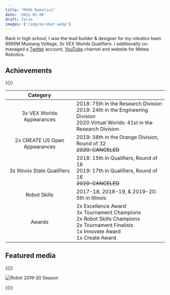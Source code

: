 ```yaml
---
title: "MVHS Robotics"
date: '2021-01-08'
draft: false
images: ["/img/mvrobot.webp"]
---
```

Back in high school, I was the lead builder & designer for my robotics team 8995M Mustang Voltage, 3x VEX Worlds Qualifiers. I additionally co-managed a [Twitter](https://twitter.com/mvrobotics8995) account, [YouTube](https://www.youtube.com/@MMustangVoltage/) channel and website for Metea Robotics.
<!--more-->

<!-- Robot from the 2019-20 season pictured. -->

## Achievements

{{<twitter user="ipef204" id="1276550463773724674">}}

| Category||   
|:---:|---|
| 3x VEX Worlds Appearances | 2018: 75th in the Research Division <br> 2019: 24th in the Engineering Division <br> 2020 Virtual Worlds: 41st in the Research Division|
|2x CREATE US Open Appearances|2019: 38th in the Orange Division, Round of 32 <br> ~~2020: CANCELED~~|
|3x Illinois State Qualifiers|2018: 15th in Qualifiers, Round of 16 <br> 2019: 17th in Qualifiers, Round of 16 <br> ~~2020: CANCELED~~|
|Robot Skills| 2017-18, 2018-19, & 2019-20: 5th in Illinois|
|Awards|2x Excellence Award<br> 3x Tournament Champions<br> 2x Robot Skills Champions<br> 2x Tournament Finalists<br> 1x Innovate Award<br> 1x Create Award|

<!-- - 3x VEX Worlds Appearances
    - 2018: 75th in the Research Division
    - 2019: 24th in the Engineering Division
    - 2020 Virtual Worlds: 41st in the Research Division
- 2x CREATE US Open Appearances
    - 2019: 38th in the Orange Division
        - Round of 32
    - 2020: CANCELLED
- 3x State Qualifiers
    - 2018: 15th in Qualifiers
        - Round of 16
    - 2019: 17th in Qualifiers
        - Round of 16
    - 2020: CANCELLED
- 5th in Illinois for Robot Skills 17-18, 18-19, & 19-20
- 2x Excellence Award
- 3x Tournament Champions
- 2x Robot Skills Champions
- 2x Tournament Finalists
- 1x Innovate Award
- 1x Create Award -->

## Featured media

{{<youtubew id="Iwv2PG4jYQU" title="72 point Driver Skills Run">}}

![Robot 2019-20 Season](/img/mvrobot.webp)

{{<youtubew id="Jpl6D8xIyUQ" title="21 point Programming Skills Run">}}